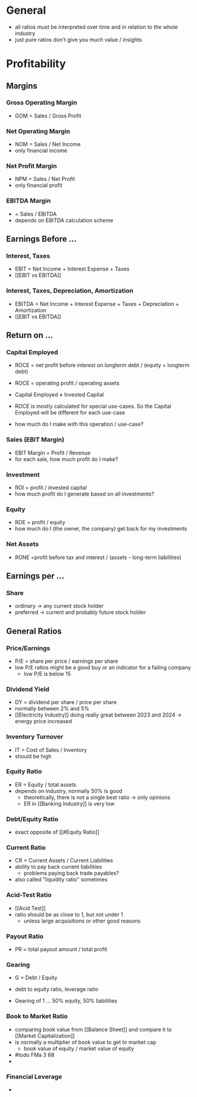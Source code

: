 # General
- all ratios must be interpreted over time and in relation to the whole industry
- just pure ratios don't give you much value / insights
# Profitability
## Margins
### Gross Operating Margin
- GOM = Sales / Gross Profit
### Net Operating Margin
- NOM = Sales / Net Income
- only financial income
### Net Profit Margin
- NPM = Sales / Net Profit
- only financial profit
### EBITDA Margin
- = Sales / EBITDA
- depends on EBITDA calculation scheme
## Earnings Before ...
### Interest, Taxes
- EBIT = Net Income + Interest Expense + Taxes
- [[EBIT vs EBITDA]]
### Interest, Taxes, Depreciation, Amortization
- EBITDA = Net Income + Interest Expense + Taxes + Depreciation + Amortization
- [[EBIT vs EBITDA]]
## Return on ...
### Capital Employed
- ROCE = net profit before interest on longterm debt / (equity + longterm debt)
- ROCE = operating profit / operating assets

- Capital Employed $\neq$ Invested Capital
- ROCE is mostly calculated for special use-cases. So the Capital Employed will be different for each use-case

- how much do I make with this operation / use-case?
### Sales (EBIT Margin)
- EBIT Margin = Profit / Revenue
- for each sale, how much profit do I make?
### Investment
- ROI = profit / invested capital
- how much profit do I generate based on all investments? 
### Equity
- ROE = profit / equity
- how much do I (the owner, the company) get back for my investments
### Net Assets
- RONE =profit before tax and interest / (assets - long-term liabilities)
## Earnings per ...
### Share
- ordinary -> any current stock holder
- preferred -> current and probably future stock holder
## General Ratios
### Price/Earnings
- P/E = share per price / earnings per share 
- low P/E ratios might be a good buy or an indicator for a failing company
	- low P/E is below 15
### Dividend Yield
- DY = dividend per share / price per share
- normally between 2% and 5%
- [[Electricity Industry]] doing really great between 2023 and 2024 -> energy price increased
### Inventory Turnover
- IT = Cost of Sales / Inventory
- should be high
### Equity Ratio
- ER = Equity / total assets
- depends on industry, normally 50% is good
	- theoretically, there is not a single best ratio -> only opinions
	- ER in [[Banking Industry]] is very low
### Debt/Equity Ratio
- exact opposite of [[#Equity Ratio]]
### Current Ratio
- CR = Current Assets / Current Liabilities 
- ability to pay back current liabilities 
	- problems paying back trade payables?
- also called "liquidity ratio" sometimes
### Acid-Test Ratio
- [[Acid Test]]
- ratio should be as close to 1, but not under 1
	- unless large acquisitions or other good reasons
### Payout Ratio
- PR = total payout amount / total profit
### Gearing
- G = Debt / Equity

- debt to equity ratio, leverage ratio
- Gearing of 1 ... 50% equity, 50% liabilities

### Book to Market Ratio
 - comparing book value from [[Balance Sheet]] and compare it to [[Market Capitalization]]
 - is normally a multiplier of book value to get to market cap
	- book value of equity / market value of equity
 - #todo FMa 3 68
 - 

### Financial Leverage
- 
